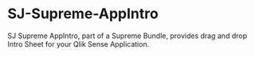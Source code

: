 # SJ-Supreme-AppIntro
SJ Supreme AppIntro, part of a Supreme Bundle, provides drag and drop Intro Sheet for your Qlik Sense Application.

